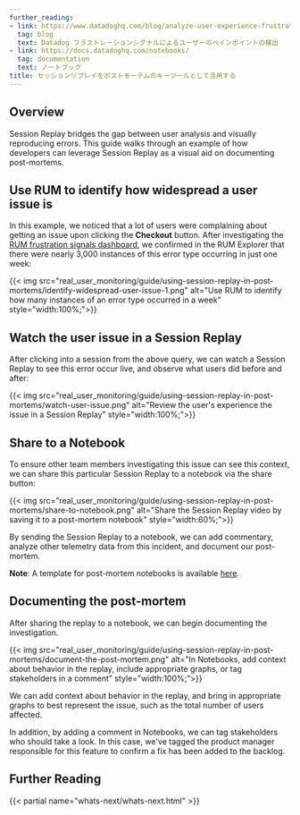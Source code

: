 ```yaml
---
further_reading:
- link: https://www.datadoghq.com/blog/analyze-user-experience-frustration-signals-with-rum/
  tag: blog
  text: Datadog フラストレーションシグナルによるユーザーのペインポイントの検出
- link: https://docs.datadoghq.com/notebooks/
  tag: documentation
  text: ノートブック
title: セッションリプレイをポストモーテムのキーツールとして活用する
---
```


## Overview

Session Replay bridges the gap between user analysis and visually reproducing errors. This guide walks through an example of how developers can leverage Session Replay as a visual aid on documenting post-mortems.

## Use RUM to identify how widespread a user issue is

In this example, we noticed that a lot of users were complaining about getting an issue upon clicking the **Checkout** button. After investigating the [RUM frustration signals dashboard][1], we confirmed in the RUM Explorer that there were nearly 3,000 instances of this error type occurring in just one week:

{{< img src="real_user_monitoring/guide/using-session-replay-in-post-mortems/identify-widespread-user-issue-1.png" alt="Use RUM to identify how many instances of an error type occurred in a week" style="width:100%;">}}

## Watch the user issue in a Session Replay
After clicking into a session from the above query, we can watch a Session Replay to see this error occur live, and observe what users did before and after:

{{< img src="real_user_monitoring/guide/using-session-replay-in-post-mortems/watch-user-issue.png" alt="Review the user's experience the issue in a Session Replay" style="width:100%;">}}

## Share to a Notebook
To ensure other team members investigating this issue can see this context, we can share this particular Session Replay to a notebook via the share button:

{{< img src="real_user_monitoring/guide/using-session-replay-in-post-mortems/share-to-notebook.png" alt="Share the Session Replay video by saving it to a post-mortem notebook" style="width:60%;">}}

By sending the Session Replay to a notebook, we can add commentary, analyze other telemetry data from this incident, and document our post-mortem.

**Note**: A template for post-mortem notebooks is available [here][2].

## Documenting the post-mortem
After sharing the replay to a notebook, we can begin documenting the investigation.

{{< img src="real_user_monitoring/guide/using-session-replay-in-post-mortems/document-the-post-mortem.png" alt="In Notebooks, add context about behavior in the replay, include appropriate graphs, or tag stakeholders in a comment" style="width:100%;">}}

We can add context about behavior in the replay, and bring in appropriate graphs to best represent the issue, such as the total number of users affected.

In addition, by adding a comment in Notebooks, we can tag stakeholders who should take a look. In this case, we've tagged the product manager responsible for this feature to confirm a fix has been added to the backlog.

## Further Reading

{{< partial name="whats-next/whats-next.html" >}}

[1]: https://www.datadoghq.com/blog/analyze-user-experience-frustration-signals-with-rum/
[2]: https://app.datadoghq.com/notebook/template/7/postmortem-ir-xxxx-outage-name